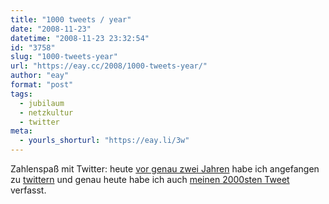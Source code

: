 ```yaml
---
title: "1000 tweets / year"
date: "2008-11-23"
datetime: "2008-11-23 23:32:54"
id: "3758"
slug: "1000-tweets-year"
url: "https://eay.cc/2008/1000-tweets-year/"
author: "eay"
format: "post"
tags:
  - jubilaum
  - netzkultur
  - twitter
meta:
  - yourls_shorturl: "https://eay.li/3w"
---
```


Zahlenspaß mit Twitter: heute [vor genau zwei Jahren](http://twitter.com/Eay/status/126903) habe ich angefangen zu [twittern](http://twitter.com/Eay) und genau heute habe ich auch [meinen 2000sten Tweet](http://twitter.com/Eay/status/1019967343) verfasst.
